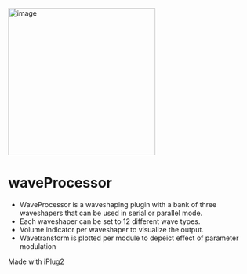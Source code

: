 
<img src="https://github.com/user-attachments/assets/db9165f5-9d86-4d68-a910-a93e02925509" alt="image" width="300" height="auto">

# waveProcessor
- WaveProcessor is a waveshaping plugin with a bank of three waveshapers that can be used in serial or parallel mode. 
- Each  waveshaper can be set to 12 different wave types.
- Volume indicator per waveshaper to visualize the output.
- Wavetransform is plotted per module to depeict effect of parameter modulation

Made with iPlug2

